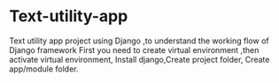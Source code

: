 # Text-utility-app
Text utility app project using Django ,to understand the working flow of Django framework 
First you need to create virtual environment ,then activate virtual environment,
Install django,Create project folder,
Create app/module folder.
